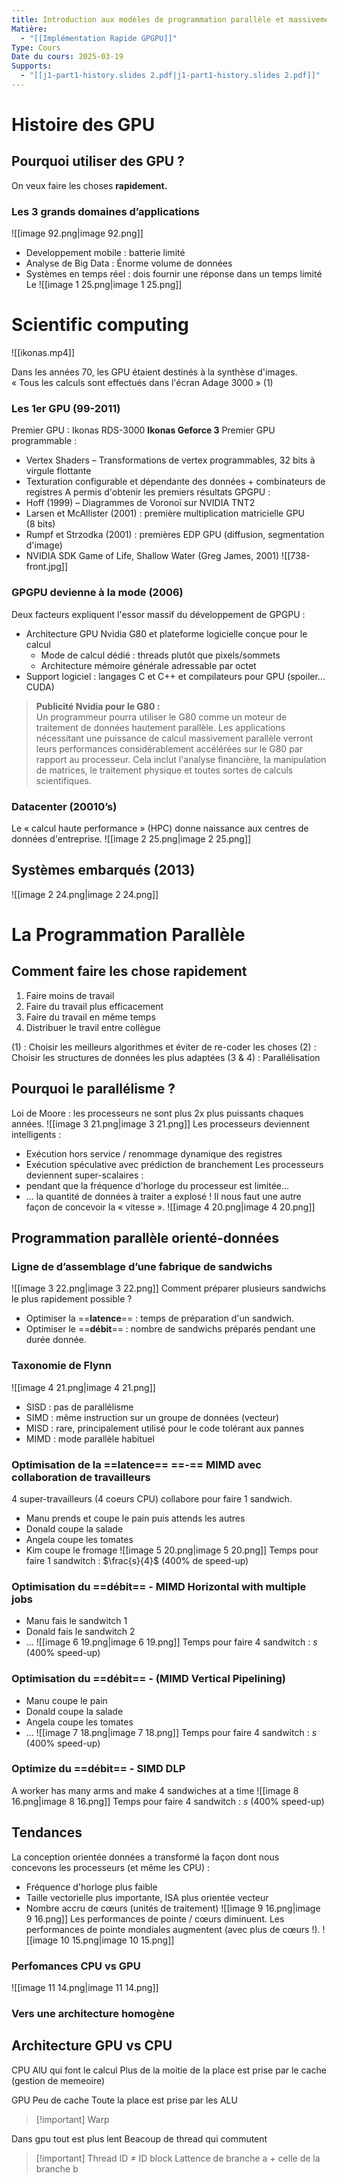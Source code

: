 ```yaml
---
title: Introduction aux modèles de programmation parallèle et massivement parallèle
Matière:
  - "[[Implémentation Rapide GPGPU]]"
Type: Cours
Date du cours: 2025-03-19
Supports:
  - "[[j1-part1-history.slides 2.pdf|j1-part1-history.slides 2.pdf]]"
---
```

# Histoire des GPU
## Pourquoi utiliser des GPU ?
  
On veux faire les choses **rapidement.**
### Les 3 grands domaines d’applications
![[image 92.png|image 92.png]]
- Developpement mobile : batterie limité
- Analyse de Big Data : Énorme volume de données
- Systèmes en temps réel : dois fournir une réponse dans un temps limité
Le
![[image 1 25.png|image 1 25.png]]
  
# Scientific computing
  
![[ikonas.mp4]]
  
Dans les années 70, les GPU étaient destinés à la synthèse d'images.
« Tous les calculs sont effectués dans l'écran Adage 3000 » (1)
  
### Les 1er GPU (99-2011)
  
Premier GPU : Ikonas RDS-3000
**Ikonas Geforce 3**
Premier GPU programmable :
- Vertex Shaders – Transformations de vertex programmables, 32 bits à virgule flottante
- Texturation configurable et dépendante des données + combinateurs de registres
A permis d'obtenir les premiers résultats GPGPU :
- Hoff (1999) – Diagrammes de Voronoï sur NVIDIA TNT2
- Larsen et McAllister (2001) : première multiplication matricielle GPU (8 bits)
- Rumpf et Strzodka (2001) : premières EDP GPU (diffusion, segmentation d'image)
- NVIDIA SDK Game of Life, Shallow Water (Greg James, 2001)
![[738-front.jpg]]
  
### GPGPU devienne à la mode (2006)
  
Deux facteurs expliquent l'essor massif du développement de GPGPU :
- Architecture GPU Nvidia G80 et plateforme logicielle conçue pour le calcul
    - Mode de calcul dédié : threads plutôt que pixels/sommets
    - Architecture mémoire générale adressable par octet
- Support logiciel : langages C et C++ et compilateurs pour GPU (spoiler… CUDA)
  

> **Publicité Nvidia pour le G80 :**  
> Un programmeur pourra utiliser le G80 comme un moteur de traitement de données hautement parallèle. Les applications nécessitant une puissance de calcul massivement parallèle verront leurs performances considérablement accélérées sur le G80 par rapport au processeur. Cela inclut l'analyse financière, la manipulation de matrices, le traitement physique et toutes sortes de calculs scientifiques.
  
### Datacenter (20010’s)
  
Le « calcul haute performance » (HPC) donne naissance aux centres de données d'entreprise.
![[image 2 25.png|image 2 25.png]]
  
## Systèmes embarqués (2013)
  
![[image 2 24.png|image 2 24.png]]
  
# La Programmation Parallèle
  
## Comment faire les chose rapidement
  
1. Faire moins de travail
2. Faire du travail plus efficacement
3. Faire du travail en même temps
4. Distribuer le travil entre collègue
  
(1) : Choisir les meilleurs algorithmes et éviter de re-coder les choses
(2) : Choisir les structures de données les plus adaptées
(3 & 4) : Parallélisation
  
## Pourquoi le parallélisme ?
  
Loi de Moore : les processeurs ne sont plus 2x plus puissants chaques années.
![[image 3 21.png|image 3 21.png]]
Les processeurs deviennent intelligents :
- Exécution hors service / renommage dynamique des registres
- Exécution spéculative avec prédiction de branchement
Les processeurs deviennent super-scalaires :
- pendant que la fréquence d'horloge du processeur est limitée…
- … la quantité de données à traiter a explosé !
Il nous faut une autre façon de concevoir la « vitesse ».
![[image 4 20.png|image 4 20.png]]
  
## Programmation parallèle orienté-données
  
### Ligne de d’assemblage d’une fabrique de sandwichs
  
![[image 3 22.png|image 3 22.png]]
Comment préparer plusieurs sandwichs le plus rapidement possible ?
- Optimiser la ==**latence**== : temps de préparation d'un sandwich.
- Optimiser le ==**débit**== : nombre de sandwichs préparés pendant une durée donnée.
  
### Taxonomie de Flynn
![[image 4 21.png|image 4 21.png]]
- SISD : pas de parallélisme
- SIMD : même instruction sur un groupe de données (vecteur)
- MISD : rare, principalement utilisé pour le code tolérant aux pannes
- MIMD : mode parallèle habituel
  
### Optimisation de la ==latence== ==-== MIMD avec collaboration de travailleurs
  
4 super-travailleurs (4 coeurs CPU) collabore pour faire 1 sandwich.
- Manu prends et coupe le pain puis attends les autres
- Donald coupe la salade
- Angela coupe les tomates
- Kim coupe le fromage
![[image 5 20.png|image 5 20.png]]
Temps pour faire 1 sandwitch : $\frac{s}{4}$ (400% de speed-up)
  
### Optimisation du ==débit== - MIMD Horizontal with multiple jobs
  
- Manu fais le sandwitch 1
- Donald fais le sandwitch 2
- …
![[image 6 19.png|image 6 19.png]]
Temps pour faire 4 sandwitch : $s$ (400% speed-up)
  
### Optimisation du ==débit== - (MIMD Vertical Pipelining)
  
- Manu coupe le pain
- Donald coupe la salade
- Angela coupe les tomates
- …
![[image 7 18.png|image 7 18.png]]
Temps pour faire 4 sandwitch : $s$ (400% speed-up)
  
### **Optimize du** ==**débit**== **- SIMD DLP**
  
A worker has many arms and make 4 sandwiches at a time
![[image 8 16.png|image 8 16.png]]
Temps pour faire 4 sandwitch : $s$ (400% speed-up)
  
## Tendances
  
La conception orientée données a transformé la façon dont nous concevons les processeurs (et même les CPU) :
- Fréquence d'horloge plus faible
- Taille vectorielle plus importante, ISA plus orientée vecteur
- Nombre accru de cœurs (unités de traitement)
![[image 9 16.png|image 9 16.png]]
Les performances de pointe / cœurs diminuent.
Les performances de pointe mondiales augmentent (avec plus de cœurs !).
![[image 10 15.png|image 10 15.png]]
  
### Perfomances CPU vs GPU
  
![[image 11 14.png|image 11 14.png]]
  
### Vers une architecture homogène
  
## Architecture GPU vs CPU
  
CPU
AlU qui font le calcul
Plus de la moitie de la place est prise par le cache (gestion de memeoire)
  
GPU
Peu de cache
Toute la place est prise par les ALU
  

> [!important] Warp
  
Dans gpu tout est plus lent
Beacoup de thread qui commutent
  

> [!important] Thread ID $\ne$ ID block
Lattence de branche a + celle de la branche b